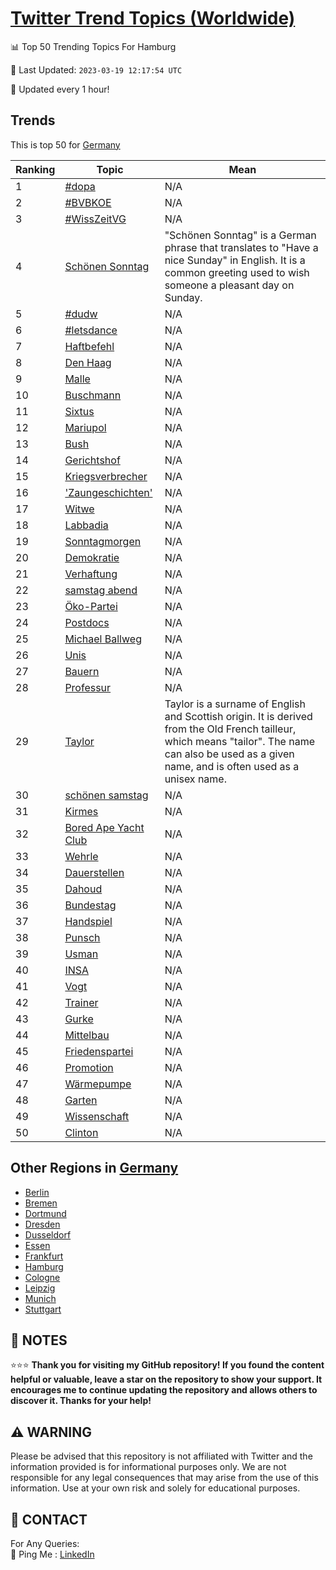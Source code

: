 [Twitter Trend Topics (Worldwide)](https://github.com/ErcinDedeoglu/Twitter-Trend-Topics)
==========


📊 Top 50 Trending Topics For Hamburg

📆 Last Updated: `2023-03-19 12:17:54 UTC`

🔧 Updated every 1 hour!


## Trends

This is top 50 for [Germany](</Germany>)

| Ranking | Topic | Mean |
| ------- | ------------ | ------------ |
| 1 | [#dopa](http://twitter.com/search?q=%23dopa) | N/A |
| 2 | [#BVBKOE](http://twitter.com/search?q=%23BVBKOE) | N/A |
| 3 | [#WissZeitVG](http://twitter.com/search?q=%23WissZeitVG) | N/A |
| 4 | [Schönen Sonntag](http://twitter.com/search?q=Sch%c3%b6nen+Sonntag) | "Schönen Sonntag" is a German phrase that translates to "Have a nice Sunday" in English. It is a common greeting used to wish someone a pleasant day on Sunday. |
| 5 | [#dudw](http://twitter.com/search?q=%23dudw) | N/A |
| 6 | [#letsdance](http://twitter.com/search?q=%23letsdance) | N/A |
| 7 | [Haftbefehl](http://twitter.com/search?q=Haftbefehl) | N/A |
| 8 | [Den Haag](http://twitter.com/search?q=Den+Haag) | N/A |
| 9 | [Malle](http://twitter.com/search?q=Malle) | N/A |
| 10 | [Buschmann](http://twitter.com/search?q=Buschmann) | N/A |
| 11 | [Sixtus](http://twitter.com/search?q=Sixtus) | N/A |
| 12 | [Mariupol](http://twitter.com/search?q=Mariupol) | N/A |
| 13 | [Bush](http://twitter.com/search?q=Bush) | N/A |
| 14 | [Gerichtshof](http://twitter.com/search?q=Gerichtshof) | N/A |
| 15 | [Kriegsverbrecher](http://twitter.com/search?q=Kriegsverbrecher) | N/A |
| 16 | ['Zaungeschichten'](http://twitter.com/search?q=%27Zaungeschichten%27) | N/A |
| 17 | [Witwe](http://twitter.com/search?q=Witwe) | N/A |
| 18 | [Labbadia](http://twitter.com/search?q=Labbadia) | N/A |
| 19 | [Sonntagmorgen](http://twitter.com/search?q=Sonntagmorgen) | N/A |
| 20 | [Demokratie](http://twitter.com/search?q=Demokratie) | N/A |
| 21 | [Verhaftung](http://twitter.com/search?q=Verhaftung) | N/A |
| 22 | [samstag abend](http://twitter.com/search?q=samstag+abend) | N/A |
| 23 | [Öko-Partei](http://twitter.com/search?q=%c3%96ko-Partei) | N/A |
| 24 | [Postdocs](http://twitter.com/search?q=Postdocs) | N/A |
| 25 | [Michael Ballweg](http://twitter.com/search?q=Michael+Ballweg) | N/A |
| 26 | [Unis](http://twitter.com/search?q=Unis) | N/A |
| 27 | [Bauern](http://twitter.com/search?q=Bauern) | N/A |
| 28 | [Professur](http://twitter.com/search?q=Professur) | N/A |
| 29 | [Taylor](http://twitter.com/search?q=Taylor) | Taylor is a surname of English and Scottish origin. It is derived from the Old French tailleur, which means "tailor". The name can also be used as a given name, and is often used as a unisex name. |
| 30 | [schönen samstag](http://twitter.com/search?q=sch%c3%b6nen+samstag) | N/A |
| 31 | [Kirmes](http://twitter.com/search?q=Kirmes) | N/A |
| 32 | [Bored Ape Yacht Club](http://twitter.com/search?q=Bored+Ape+Yacht+Club) | N/A |
| 33 | [Wehrle](http://twitter.com/search?q=Wehrle) | N/A |
| 34 | [Dauerstellen](http://twitter.com/search?q=Dauerstellen) | N/A |
| 35 | [Dahoud](http://twitter.com/search?q=Dahoud) | N/A |
| 36 | [Bundestag](http://twitter.com/search?q=Bundestag) | N/A |
| 37 | [Handspiel](http://twitter.com/search?q=Handspiel) | N/A |
| 38 | [Punsch](http://twitter.com/search?q=Punsch) | N/A |
| 39 | [Usman](http://twitter.com/search?q=Usman) | N/A |
| 40 | [INSA](http://twitter.com/search?q=INSA) | N/A |
| 41 | [Vogt](http://twitter.com/search?q=Vogt) | N/A |
| 42 | [Trainer](http://twitter.com/search?q=Trainer) | N/A |
| 43 | [Gurke](http://twitter.com/search?q=Gurke) | N/A |
| 44 | [Mittelbau](http://twitter.com/search?q=Mittelbau) | N/A |
| 45 | [Friedenspartei](http://twitter.com/search?q=Friedenspartei) | N/A |
| 46 | [Promotion](http://twitter.com/search?q=Promotion) | N/A |
| 47 | [Wärmepumpe](http://twitter.com/search?q=W%c3%a4rmepumpe) | N/A |
| 48 | [Garten](http://twitter.com/search?q=Garten) | N/A |
| 49 | [Wissenschaft](http://twitter.com/search?q=Wissenschaft) | N/A |
| 50 | [Clinton](http://twitter.com/search?q=Clinton) | N/A |



## Other Regions in [Germany](</Germany>)

* [Berlin](</Germany/Berlin.md>)
* [Bremen](</Germany/Bremen.md>)
* [Dortmund](</Germany/Dortmund.md>)
* [Dresden](</Germany/Dresden.md>)
* [Dusseldorf](</Germany/Dusseldorf.md>)
* [Essen](</Germany/Essen.md>)
* [Frankfurt](</Germany/Frankfurt.md>)
* [Hamburg](</Germany/Hamburg.md>)
* [Cologne](</Germany/Cologne.md>)
* [Leipzig](</Germany/Leipzig.md>)
* [Munich](</Germany/Munich.md>)
* [Stuttgart](</Germany/Stuttgart.md>)



## 📝 NOTES

⭐⭐⭐ **Thank you for visiting my GitHub repository! If you found the content helpful or valuable, leave a star on the repository to show your support. It encourages me to continue updating the repository and allows others to discover it. Thanks for your help!**


## ⚠️ WARNING

Please be advised that this repository is not affiliated with Twitter and the information provided is for informational purposes only. We are not responsible for any legal consequences that may arise from the use of this information. Use at your own risk and solely for educational purposes.


## 📨 CONTACT

 For Any Queries:  
            🏓 Ping Me : [LinkedIn](https://www.linkedin.com/in/ercindedeoglu/)
